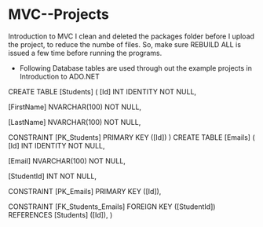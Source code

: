 # MVC--Projects
Introduction to MVC
I clean and deleted the packages folder before I upload the project, to reduce the numbe of files. So, make sure REBUILD ALL is issued a few time before running the programs.
- Following Database tables are used through out the example projects in Introduction to ADO.NET


CREATE TABLE [Students]
(
[Id] INT IDENTITY NOT NULL,

[FirstName] NVARCHAR(100) NOT NULL,

[LastName] NVARCHAR(100) NOT NULL,

CONSTRAINT [PK_Students] PRIMARY KEY ([Id])
)
CREATE TABLE [Emails]
(
[Id] INT IDENTITY NOT NULL,

[Email] NVARCHAR(100) NOT NULL,

[StudentId] INT NOT NULL,

CONSTRAINT [PK_Emails] PRIMARY KEY ([Id]),

CONSTRAINT [FK_Students_Emails] FOREIGN KEY ([StudentId]) REFERENCES [Students] ([Id]),
)
